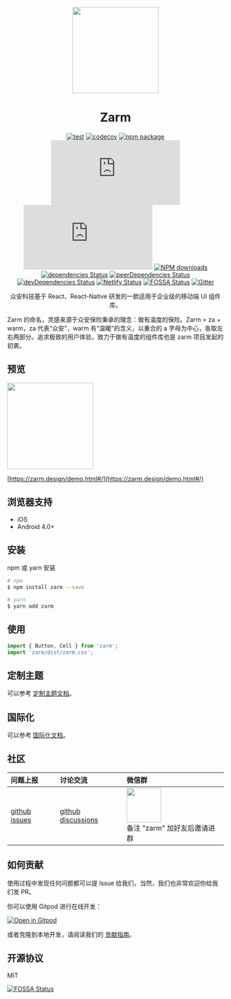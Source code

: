 <p align="center">
  <a href="http://zarm.design">
    <img width="200" src="https://zarm.design/images/logo.732d9561.svg">
  </a>
</p>

<h1 align="center">Zarm</h1>

<div align="center">

[![test](https://github.com/ZhongAnTech/zarm/actions/workflows/test.yml/badge.svg)](https://github.com/ZhongAnTech/zarm/actions/workflows/test.yml)
[![codecov](https://codecov.io/gh/ZhongAnTech/zarm/branch/master/graph/badge.svg?token=Qqne6VfWnk)](https://codecov.io/gh/ZhongAnTech/zarm)
[![npm package](https://img.shields.io/npm/v/zarm/latest.svg)](https://www.npmjs.org/package/zarm)
![JS gzip size](https://img.badgesize.io/https://unpkg.com/zarm@latest/dist/zarm.min.js?compression=gzip&label=zarm.min.js)
![CSS gzip size](https://img.badgesize.io/https://unpkg.com/zarm@latest/dist/zarm.min.css?compression=gzip&label=zarm.min.css)
[![NPM downloads](https://img.shields.io/npm/dm/zarm.svg)](https://npmjs.org/package/zarm)
[![dependencies Status](https://david-dm.org/ZhongAnTech/zarm/status.svg)](https://david-dm.org/ZhongAnTech/zarm)
[![peerDependencies Status](https://david-dm.org/ZhongAnTech/zarm/peer-status.svg)](https://david-dm.org/ZhongAnTech/zarm?type=peer)
[![devDependencies Status](https://david-dm.org/ZhongAnTech/zarm/dev-status.svg)](https://david-dm.org/ZhongAnTech/zarm?type=dev)
[![Netlify Status](https://api.netlify.com/api/v1/badges/7afc45a9-dcac-4475-9903-d3896bc200ed/deploy-status)](https://app.netlify.com/sites/zarm/deploys)
[![FOSSA Status](https://app.fossa.io/api/projects/git%2Bgithub.com%2FZhongAnTech%2Fzarm.svg?type=shield)](https://app.fossa.io/projects/git%2Bgithub.com%2FZhongAnTech%2Fzarm?ref=badge_shield)
[![Gitter](https://badges.gitter.im/Join%20Chat.svg)](https://gitter.im/ZhongAnTech/zarm?utm_source=badge&utm_medium=badge&utm_campaign=pr-badge)

众安科技基于 React、React-Native 研发的一款适用于企业级的移动端 UI 组件库。

</div>

Zarm 的命名，灵感来源于众安保险秉承的理念：做有温度的保险。Zarm = za + warm，za 代表“众安”，warm 有“温暖”的含义，以重合的 a 字母为中心，各取左右两部分。追求极致的用户体验，致力于做有温度的组件库也是 zarm 项目发起的初衷。

## 预览

<img width="200" src="https://user-images.githubusercontent.com/9812721/116021555-ffa29c80-a67a-11eb-8068-614bd912c894.png" />

[https://zarm.design/demo.html#/](https://zarm.design/demo.html#/)

## 浏览器支持

- iOS
- Android 4.0+

## 安装

npm 或 yarn 安装

```bash
# npm
$ npm install zarm --save

# yarn
$ yarn add zarm
```

## 使用

```js
import { Button, Cell } from 'zarm';
import 'zarm/dist/zarm.css';
```

## 定制主题

可以参考 [定制主题文档](site/web/docs/customize-theme.md)。

## 国际化

可以参考 [国际化文档](site/web/docs/i18n.md)。

## 社区

| 问题上报                                                    | 讨论交流                                                              | 微信群                                                                                                     |
| :---------------------------------------------------------- | :-------------------------------------------------------------------- | :--------------------------------------------------------------------------------------------------------- |
| [github issues](https://github.com/ZhongAnTech/zarm/issues) | [github discussions](https://github.com/ZhongAnTech/zarm/discussions) | <img src="https://cdn-health.zhongan.com/zarm/qrcode.jpg" width="80" /> <br />备注 "zarm" 加好友后邀请进群 |

## 如何贡献

使用过程中发现任何问题都可以提 Issue 给我们，当然，我们也非常欢迎你给我们发 PR。

你可以使用 Gitpod 进行在线开发：

[![Open in Gitpod](https://gitpod.io/button/open-in-gitpod.svg)](https://gitpod.io/#https://github.com/ZhongAnTech/zarm)

或者克隆到本地开发，请阅读我们的 [贡献指南](site/web/docs/contributing.md)。

## 开源协议

MIT

[![FOSSA Status](https://app.fossa.io/api/projects/git%2Bgithub.com%2FZhongAnTech%2Fzarm.svg?type=large)](https://app.fossa.io/projects/git%2Bgithub.com%2FZhongAnTech%2Fzarm?ref=badge_large)
